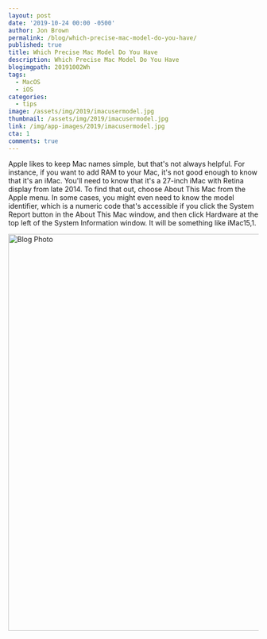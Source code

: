 ```yaml
---
layout: post
date: '2019-10-24 00:00 -0500'
author: Jon Brown
permalink: /blog/which-precise-mac-model-do-you-have/
published: true
title: Which Precise Mac Model Do You Have
description: Which Precise Mac Model Do You Have
blogimgpath: 20191002Wh
tags:
  - MacOS
  - iOS
categories:
  - tips
image: /assets/img/2019/imacusermodel.jpg
thumbnail: /assets/img/2019/imacusermodel.jpg
link: /img/app-images/2019/imacusermodel.jpg
cta: 1
comments: true
---
```

Apple likes to keep Mac names simple, but that's not always helpful. For
instance, if you want to add RAM to your Mac, it's not good enough to
know that it's an iMac. You'll need to know that it's a 27-inch iMac
with Retina display from late 2014. To find that out, choose About This
Mac from the Apple menu. In some cases, you might even need to know the
model identifier, which is a numeric code that's accessible if you click
the System Report button in the About This Mac window, and then click
Hardware at the top left of the System Information window. It will be
something like iMac15,1.

<img alt="Blog Photo" src="{{ site.site_cdn }}/assets/img/blog/2019/20191002Wh/Mac-model-identifier.png" class="img-fluid rounded m-2" width="800" />

